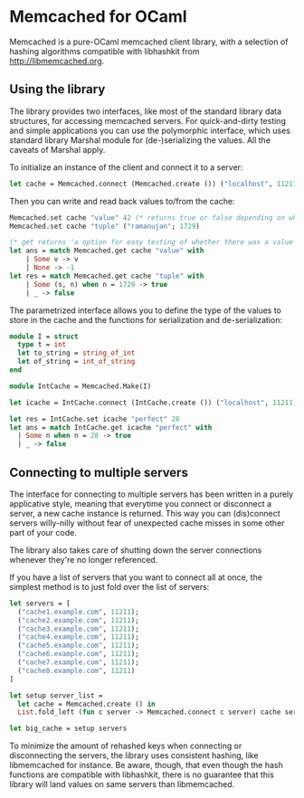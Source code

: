 # Memcached for OCaml

Memcached is a pure-OCaml memcached client library, with a selection of hashing algorithms compatible with libhashkit from http://libmemcached.org.

## Using the library

The library provides two interfaces, like most of the standard library data structures, for accessing memcached servers. For quick-and-dirty testing and simple applications you can use the polymorphic interface, which uses standard library Marshal module for (de-)serializing the values. All the caveats of Marshal apply.

To initialize an instance of the client and connect it to a server:

```ocaml
let cache = Memcached.connect (Memcached.create ()) ("localhost", 11211)
```

Then you can write and read back values to/from the cache:

```ocaml
Memcached.set cache "value" 42 (* returns true or false depending on whether storing was succesful *)
Memcached.set cache "tuple" ("ramanujan"; 1729)

(* get returns 'a option for easy testing of whether there was a value stored for given key *)
let ans = match Memcached.get cache "value" with
    | Some v -> v
    | None -> -1
let res = match Memcached.get cache "tuple" with
    | Some (s, n) when n = 1729 -> true
    | _ -> false
```

The parametrized interface allows you to define the type of the values to store in the cache and the functions for serialization and de-serialization:

```ocaml
module I = struct
  type t = int
  let to_string = string_of_int
  let of_string = int_of_string
end

module IntCache = Memcached.Make(I)

let icache = IntCache.connect (IntCache.create ()) ("localhost", 11211)

let res = IntCache.set icache "perfect" 28
let ans = match IntCache.get icache "perfect" with
  | Some n when n = 28 -> true
  | _ -> false
```

## Connecting to multiple servers

The interface for connecting to multiple servers has been written in a purely applicative style, meaning that everytime you connect or disconnect a server, a new cache instance is returned. This way you can (dis)connect servers willy-nilly without fear of unexpected cache misses in some other part of your code.

The library also takes care of shutting down the server connections whenever they're no longer referenced.

If you have a list of servers that you want to connect all at once, the simplest method is to just fold over the list of servers:

```ocaml
let servers = [
  ("cache1.example.com", 11211);
  ("cache2.example.com", 11211);
  ("cache3.example.com", 11211);
  ("cache4.example.com", 11211);
  ("cache5.example.com", 11211);
  ("cache6.example.com", 11211);
  ("cache7.example.com", 11211);
  ("cache8.example.com", 11211)
]

let setup server_list =
  let cache = Memcached.create () in
  List.fold_left (fun c server -> Memcached.connect c server) cache server_list

let big_cache = setup servers
```

To minimize the amount of rehashed keys when connecting or disconnecting the servers, the library uses consistent hashing, like libmemcached for instance. Be aware, though, that even though the hash functions are compatible with libhashkit, there is no guarantee that this library will land values on same servers than libmemcached.
